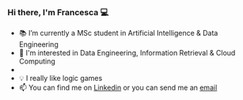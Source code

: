 ### Hi there, I'm Francesca :computer:

<!--
**fpezzuti/fpezzuti** is a ✨ _special_ ✨ repository because its `README.md` (this file) appears on your GitHub profile.

Here are some ideas to get you started:

- 🔭 I’m currently working on ...
- 🌱 I’m currently learning ...
- 👯 I’m looking to collaborate on ...
- 🤔 I’m looking for help with ...
- 💬 Ask me about ...
- 📫 How to reach me: ...
- 😄 Pronouns: ...
- ⚡ Fun fact: ...
-->

- :books: I’m currently a MSc student in Artificial Intelligence & Data Engineering
- :eyes: I'm interested in Data Engineering, Information Retrieval & Cloud Computing
- 
- :bulb: I really like logic games
- :mailbox: You can find me on [Linkedin](https://www.linkedin.com/in/francesca-p-131364255/) or you can send me an [email](francesca.pzt@gmail.com)

